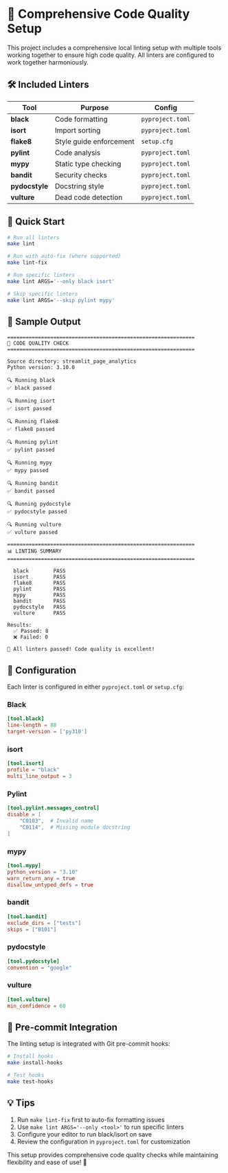 # 🚀 Comprehensive Code Quality Setup

This project includes a comprehensive local linting setup with multiple tools working together to ensure high code quality. All linters are configured to work together harmoniously.

## 🛠️ Included Linters

| Tool | Purpose | Config |
|------|---------|--------|
| **black** | Code formatting | `pyproject.toml` |
| **isort** | Import sorting | `pyproject.toml` |
| **flake8** | Style guide enforcement | `setup.cfg` |
| **pylint** | Code analysis | `pyproject.toml` |
| **mypy** | Static type checking | `pyproject.toml` |
| **bandit** | Security checks | `pyproject.toml` |
| **pydocstyle** | Docstring style | `pyproject.toml` |
| **vulture** | Dead code detection | `pyproject.toml` |

## 🚀 Quick Start

```bash
# Run all linters
make lint

# Run with auto-fix (where supported)
make lint-fix

# Run specific linters
make lint ARGS='--only black isort'

# Skip specific linters
make lint ARGS='--skip pylint mypy'
```

## 📝 Sample Output

```
=============================================================
🚀 CODE QUALITY CHECK
=============================================================

Source directory: streamlit_page_analytics
Python version: 3.10.0

🔍 Running black
✅ black passed

🔍 Running isort
✅ isort passed

🔍 Running flake8
✅ flake8 passed

🔍 Running pylint
✅ pylint passed

🔍 Running mypy
✅ mypy passed

🔍 Running bandit
✅ bandit passed

🔍 Running pydocstyle
✅ pydocstyle passed

🔍 Running vulture
✅ vulture passed

=============================================================
📊 LINTING SUMMARY
=============================================================

  black        PASS
  isort        PASS
  flake8       PASS
  pylint       PASS
  mypy         PASS
  bandit       PASS
  pydocstyle   PASS
  vulture      PASS

Results:
  ✅ Passed: 8
  ❌ Failed: 0

🎉 All linters passed! Code quality is excellent!
```

## 🔧 Configuration

Each linter is configured in either `pyproject.toml` or `setup.cfg`:

### Black
```toml
[tool.black]
line-length = 88
target-version = ['py310']
```

### isort
```toml
[tool.isort]
profile = "black"
multi_line_output = 3
```

### Pylint
```toml
[tool.pylint.messages_control]
disable = [
    "C0103",  # Invalid name
    "C0114",  # Missing module docstring
]
```

### mypy
```toml
[tool.mypy]
python_version = "3.10"
warn_return_any = true
disallow_untyped_defs = true
```

### bandit
```toml
[tool.bandit]
exclude_dirs = ["tests"]
skips = ["B101"]
```

### pydocstyle
```toml
[tool.pydocstyle]
convention = "google"
```

### vulture
```toml
[tool.vulture]
min_confidence = 60
```

## 🔄 Pre-commit Integration

The linting setup is integrated with Git pre-commit hooks:

```bash
# Install hooks
make install-hooks

# Test hooks
make test-hooks
```

## 💡 Tips

1. Run `make lint-fix` first to auto-fix formatting issues
2. Use `make lint ARGS='--only <tool>'` to run specific linters
3. Configure your editor to run black/isort on save
4. Review the configuration in `pyproject.toml` for customization

This setup provides comprehensive code quality checks while maintaining flexibility and ease of use! 🎉
